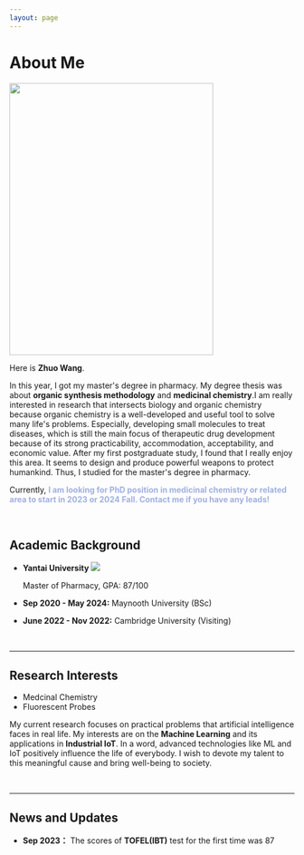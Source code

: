 ```yaml
---
layout: page
---
```


# About Me
<img src="https://jetw92.github.io/images/wz1(1).png" class="floatpic" width="360" height="480">

<br>

Here is **Zhuo Wang**.

In this year, I got my master's degree in pharmacy. My degree thesis was about **organic synthesis methodology** and **medicinal chemistry**.I am really interested in research that intersects biology and organic chemistry because organic chemistry is a well-developed and useful tool to solve many life's problems. Especially, developing small molecules to treat diseases, which is still the main focus of therapeutic drug development because of its strong practicability, accommodation, acceptability, and economic value. After my first postgraduate study, I found that I really enjoy this area. It seems to design and produce powerful weapons to protect humankind. Thus, I studied for the master's degree in pharmacy. 

Currently, **<font color='navyblue'> I am looking for PhD position in medicinal chemistry or related area to start in 2023 or 2024 Fall. Contact me if you have any leads!</font>**

<br>

## Academic Background

- **Yantai University**   <img src="https://jetw92.github.io/images/YTU.jpg" class="floatpic">  
  
  Master of  Pharmacy, GPA:  87/100

- **Sep 2020 - May 2024:** Maynooth University (BSc)

- **June 2022 - Nov 2022:** Cambridge University (Visiting)

<br>

---

## Research Interests

- Medcinal Chemistry
- Fluorescent Probes

My current research focuses on practical problems that artificial intelligence faces in real life. My interests are on the **Machine Learning** and its applications in **Industrial IoT**. In a word, advanced technologies like ML and IoT positively influence the life of everybody.  I wish to devote my talent to this meaningful cause and bring well-being to society.

<br>

---

## News and Updates

- **Sep 2023：** The scores of **TOFEL(IBT)** test for the first time was 87
